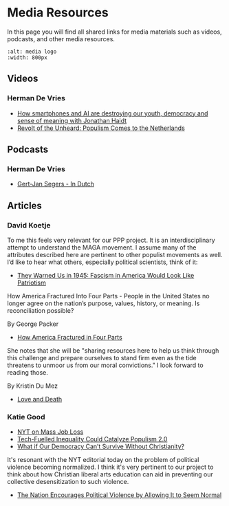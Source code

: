 # Media Resources

In this page you will find all shared links for media materials such as videos, podcasts, and other media resources.


```{image} ../figs/media.png
:alt: media logo
:width: 800px
```


## Videos

### Herman De Vries

- [How smartphones and AI are destroying our youth, democracy and sense of meaning with Jonathan Haidt](https://www.youtube.com/watch?v=kEUvM4B-oiA)
- [Revolt of the Unheard: Populism Comes to the Netherlands](https://drive.google.com/file/d/1R44CRXlwOMqp_RKPvjSziKmuKKt9AYYk/view)

## Podcasts

### Herman De Vries

- [Gert-Jan Segers - In Dutch](https://www.nporadio1.nl/podcasts/de-ongelooflijke-podcast/94150/152-de-politiek-kerk-en-ideologische-strijd-met-klaas-dijkhoff-en-gert-jan-segers)


## Articles

### David Koetje

To me this feels very relevant for our PPP project. It is an interdisciplinary attempt to understand the MAGA movement. I assume many of the attributes described here are pertinent to other populist movements as well. I’d like to hear what others, especially political scientists, think of it:

- [They Warned Us in 1945: Fascism in America Would Look Like Patriotism](https://therationalleague.substack.com/p/they-warned-us-in-1945-fascism-in?r=1lpruu&utm_medium=ios&triedRedirect=true)

How America Fractured Into Four Parts - People in the United States no longer agree on the nation’s purpose, values, history, or meaning. Is reconciliation possible? 

By George Packer

- [How America Fractured in Four Parts](https://www.theatlantic.com/magazine/archive/2021/07/george-packer-four-americas/619012/?gift=e0X04z2AxD6btJosNRQeP5JjOEQ_fbqJn1CcbQkz0m0&utm_source=copy-link&utm_medium=social&utm_campaign=share)

She notes that she will be "sharing resources here to help us think through this challenge and prepare ourselves to stand firm even as the tide threatens to unmoor us from our moral convictions." I look forward to reading those.

By Kristin Du Mez

- [Love and Death](https://open.substack.com/pub/kristindumez/p/love-and-death?r=1lpruu&utm_campaign=post&utm_medium=email)

### Katie Good

- [NYT on Mass Job Loss](https://www.nytimes.com/2025/05/30/technology/ai-jobs-college-graduates.html)
- [Tech-Fuelled Inequality Could Catalyze Populism 2.0](https://www.cigionline.org/articles/tech-fuelled-inequality-could-catalyze-populism-20/)
- [What if Our Democracy Can’t Survive Without Christianity?](https://www.nytimes.com/2024/12/18/opinion/christianity-democracy-religion.html?smid=nytcore-ios-share&referringSource=articleShare&sgrp=p&pvid=751C36AD-2F90-4131-B92A-7D773A687C5E)


It's resonant with the NYT editorial today on the problem of political violence becoming normalized. I think it's very pertinent to our project to think about how Christian liberal arts education can aid in preventing our collective desensitization to such violence.

- [The Nation Encourages Political Violence by Allowing It to Seem Normal](https://www.nytimes.com/2025/06/20/opinion/political-violence-hortman-minnesota.html)